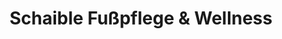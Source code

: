 ---
title: "Schaible Fußpflege & Wellness"
url: /goeppingen/schaible-fusspflege-und-wellness/
shop: Kosmetik
---